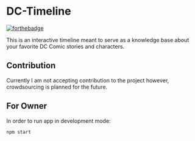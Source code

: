 # DC-Timeline
 
 [![forthebadge](https://forthebadge.com/images/badges/powered-by-black-magic.svg)](https://forthebadge.com)

This is an interactive timeline meant to serve as a knowledge base about your favorite DC Comic stories and characters.

## Contribution
Currently I am not accepting contribution to the project however, crowdsourcing is planned for the future.

## For Owner

In order to run app in development mode:
```sh
npm start
```